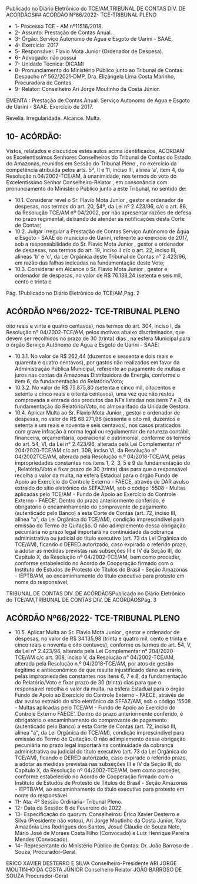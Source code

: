 Publicado  no  Diário  Eletrônico do TCE/AM,TRIBUNAL DE CONTAS DIV. DE ACÓRDÃOS## ACÓRDÃO Nº66/2022- TCE-TRIBUNAL PLENO

- 1- Processo TCE - AM nº11516/2018.
- 2- Assunto: Prestação de Contas Anual.
- 3- Órgão: Serviço Autonomo de Agua e Esgoto de Uarini - SAAE.
- 4- Exercício: 2017
- 5- Responsável: Flavio Mota Junior (Ordenador de Despesa).
- 6- Advogado: não possui
- 7- Unidade Técnica: DICAMI
- 8- Pronunciamento do Ministério Público junto ao Tribunal de Contas: Despacho nº 562/2021-DMP, Dra. Elizângela Lima Costa Marinho, Procuradora de Contas.
- 9- Relator: Conselheiro Ari Jorge Moutinho da Costa Júnior.

EMENTA : Prestação de Contas Anual. Serviço Autonomo  de  Agua  e  Esgoto  de  Uarini  -  SAAE. Exercício de 2017.

Revelia. Irregularidade. Alcance. Multa.

## 10-  ACÓRDÃO:

Vistos, relatados e discutidos estes autos acima identificados, ACORDAM os Excelentíssimos Senhores Conselheiros do Tribunal de Contas do Estado do Amazonas, reunidos em Sessão do Tribunal Pleno , no exercício da competência atribuída pelos arts. 5º, II e 11, inciso III, alínea 'a', item 4, da Resolução n.04/2002-TCE/AM, à unanimidade, nos termos do voto do Excelentíssimo Senhor Conselheiro-Relator , em consonância com pronunciamento do Ministério Público junto a este Tribunal, no sentido de:

- 10.1. Considerar  revel o Sr.  Flavio  Mota  Junior , gestor  e  ordenador  de despesas, nos termos do art. 20, §4º, da Lei nº 2.423/96, c/c o art. 88, da Resolução TCE/AM nº 04/2002, por não apresentar razões de defesa no prazo  regimental,  deixando  de  atender  às  notificações  desta  Corte  de Contas;
- 10.2. Julgar  irregular a  Prestação  de  Contas  Serviço  Autônomo  de  Água  e Esgoto - SAAE do município de Uarini, referente ao exercício de 2017, sob a responsabilidade do Sr. Flavio Mota Junior , gestor e ordenador de despesas, nos termos do art. 19, inciso II c/c o art. 22, inciso III, alíneas 'b' e 'c', da Lei Orgânica deste Tribunal de Contas n° 2.423/96, em razão das falhas indicadas na fundamentação deste Voto;
- 10.3. Considerar em Alcance o Sr. Flavio Mota Junior , gestor e ordenador de despesas, no valor de R$ 76.138,24 (setenta e seis mil, cento e trinta e

Pág. 1Publicado  no  Diário  Eletrônico do TCE/AM,Pág. 2

## ACÓRDÃO Nº66/2022- TCE-TRIBUNAL PLENO

oito reais e vinte e quatro centavos), nos termos do art. 304, inciso I, da Resolução nº 04/2002-TCE/AM, pelos motivos abaixo discriminados, que devem ser recolhidos no prazo de 30 (trinta) dias ,  na  esfera  Municipal para o órgão Serviço Autônomo de Água e Esgoto de Uarini - SAAE:

- 10.3.1. No valor de R$ 262,44 (duzentos e sessenta e dois reais e quarenta e quatro centavos), por gastos não realizados em favor da  Administração  Pública Municipal, referente ao pagamento  de  multas  e  juros  nas  contas  da  Amazonas Distribuidora de Energia, conforme o item 6, da fundamentação do Relatório/Voto;
- 10.3.2. No valor de R$ 75.875,80 (setenta e cinco mil, oitocentos e setenta e cinco reais e oitenta centavos), uma vez que não restou comprovada a entrada dos produtos das NFs listadas nos  itens  7  e  8,  da  fundamentação  do  Relatório/Voto,  no almoxarifado da Unidade Gestora.
- 10.4. Aplicar Multa ao Sr. Flavio Mota  Junior , gestor e ordenador  de despesas,  no  valor de R$  68.271,96 (sessenta  e  oito  mil,  duzentos  e setenta e um reais e noventa e seis centavos), nos casos praticados com grave  infração  à  norma  legal  ou  regulamentar  de  natureza  contábil, financeira,  orçamentária,  operacional  e  patrimonial,  conforme  os  termos do  art.  54,  VI,  da  Lei  n°  2.423/96,  alterada  pela  Lei  Complementar  n° 204/2020-TCE/AM  c/c  art.  308,  inciso  VI,  da  Resolução  n°  04/2002TCE/AM, alterada pela Resolução n.º 04/2018-TCE/AM, pelas impropriedades constantes nos itens 1, 2, 3, 5 e 9  da fundamentação do , Relatório/Voto e fixar prazo de 30 (trinta) dias para  que  o  responsável recolha o valor da multa, na esfera Estadual para o órgão Fundo de Apoio ao  Exercício  do  Controle  Externo  -  FAECE,  através  de  DAR  avulso extraído do sítio eletrônico da SEFAZ/AM, sob o código '5508 - Multas aplicadas  pelo  TCE/AM  -  Fundo  de  Apoio  ao  Exercício  do  Controle Externo - FAECE'. Dentro do prazo anteriormente conferido, é obrigatório o  encaminhamento  do  comprovante  de  pagamento  (autenticado  pelo Banco)  a  esta  Corte  de  Contas  (art.  72,  inciso  III,  alínea  "a",  da  Lei Orgânica do TCE/AM), condição imprescindível para emissão do Termo de Quitação. O não adimplemento dessa obrigação pecuniária no prazo legal importará na continuidade da cobrança administrativa ou judicial do título  executivo  (art.  73  da  Lei  Orgânica  do TCE/AM), ficando o DERED autorizado, caso expirado o referido prazo, a adotar as medidas previstas nas  subseções  III  e  IV  da  Seção  III,  do  Capítulo  X,  da  Resolução  nº 04/2002-TCE/AM, bem como proceder, conforme estabelecido no Acordo de Cooperação firmado com o Instituto de Estudos de Protesto de Títulos do Brasil  -  Seção  Amazonas  - IEPTB/AM, ao encaminhamento do título executivo para protesto em nome do responsável;

TRIBUNAL DE CONTAS DIV. DE ACÓRDÃOSPublicado  no  Diário  Eletrônico do TCE/AM,TRIBUNAL DE CONTAS DIV. DE ACÓRDÃOSPág. 3

## ACÓRDÃO Nº66/2022- TCE-TRIBUNAL PLENO

- 10.5. Aplicar  Multa ao Sr. Flavio  Mota  Junior , gestor  e  ordenador  de despesas, no valor de R$ 34.135,98 (trinta  e quatro mil, cento e trinta e cinco reais e noventa e oito centavos), conforme os termos do art. 54, V, da Lei n° 2.423/96, alterada pela Lei Complementar n° 204/2020-TCE/AM c/c  art.  308,  inciso  V,  da  Resolução  n°  04/2002-TCE/AM,  alterada  pela Resolução n.º 04/2018-TCE/AM, por atos de gestão ilegítimo e antieconômico de que resulte injustificado dano ao erário, pelas impropriedades constantes nos itens 6, 7 e 8, da fundamentação do Relatório/Voto e fixar prazo de 30 (trinta) dias para que o responsável recolha o valor da multa, na esfera Estadual para o órgão Fundo de Apoio ao Exercício do Controle Externo - FAECE, através de dar avulso extraído do sítio eletrônico da SEFAZ/AM, sob o código '5508 - Multas aplicadas pelo  TCE/AM  -  Fundo  de  Apoio  ao  Exercício  do  Controle  Externo  FAECE'.  Dentro  do  prazo  anteriormente conferido, é obrigatório o encaminhamento do comprovante de pagamento (autenticado pelo Banco)  a  esta  Corte  de  Contas  (art.  72,  inciso  III,  alínea  "a",  da  Lei Orgânica do TCE/AM), condição imprescindível para emissão do Termo de Quitação. O não adimplemento dessa obrigação pecuniária no prazo legal importará na continuidade da cobrança administrativa ou judicial do título  executivo  (art.  73  da  Lei  Orgânica  do TCE/AM), ficando o DERED autorizado, caso expirado o referido prazo, a adotar as medidas previstas nas  subseções  III  e  IV  da  Seção  III,  do  Capítulo  X,  da  Resolução  nº 04/2002-TCE/AM, bem como proceder, conforme estabelecido no Acordo de Cooperação firmado com o Instituto de Estudos de Protesto de Títulos do Brasil  -  Seção  Amazonas  - IEPTB/AM, ao encaminhamento do título executivo para protesto em nome do responsável.
- 11-  Ata: 4ª Sessão Ordinária- Tribunal Pleno.
- 12-  Data da Sessão: 8 de Fevereiro de 2022.
- 13-  Especificação do quorum: Conselheiros: Érico Xavier Desterro e Silva (Presidente não votou), Ari Jorge Moutinho da Costa Júnior, Yara Amazônia Lins Rodrigues dos Santos, Josué Cláudio de Souza Neto, Mário José de Moraes Costa Filho (Convocado) e Luiz Henrique Pereira Mendes (Convocado).
- 14-  Representante  do  Ministério  Público  de  Contas: Dr.  João  Barroso  de  Souza, Procurador-Geral.

ÉRICO XAVIER DESTERRO E SILVA Conselheiro-Presidente ARI JORGE MOUTINHO DA COSTA JÚNIOR Conselheiro Relator JOÃO BARROSO DE SOUZA Procurador-Geral